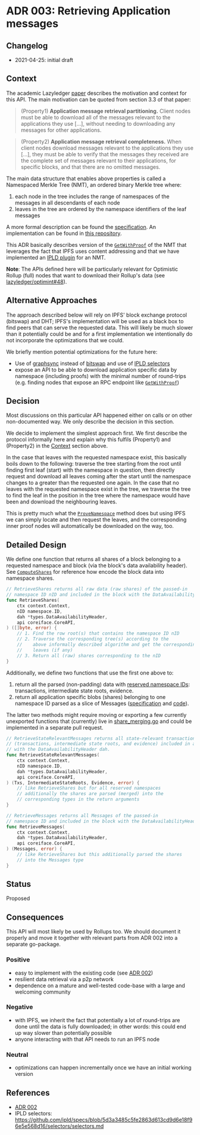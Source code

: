 # ADR 003: Retrieving Application messages

## Changelog

- 2021-04-25: initial draft

## Context

The academic Lazyledger [paper](https://arxiv.org/abs/1905.09274) describes the motivation and context for this API.
The main motivation can be quoted from section 3.3 of that paper:

> (Property1) **Application message retrieval partitioning.** Client nodes must be able to download all of the messages relevant to the applications they use [...], without needing to downloading any messages for other applications.

> (Property2) **Application message retrieval completeness.** When client nodes download messages relevant to the applications they use [...], they must be able to verify that the messages they received are the complete set of messages relevant to their applications, for specific
blocks, and that there are no omitted messages.



The main data structure that enables above properties is called a Namespaced Merkle Tree (NMT), an ordered binary Merkle tree where:
1. each node in the tree includes the range of namespaces of the messages in all descendants of each node
2. leaves in the tree are ordered by the  namespace identifiers of the leaf messages

A more formal description can be found the [specification](https://github.com/lazyledger/lazyledger-specs/blob/de5f4f74f56922e9fa735ef79d9e6e6492a2bad1/specs/data_structures.md#namespace-merkle-tree).
An implementation can be found in [this repository](https://github.com/lazyledger/nmt).

This ADR basically describes version of the [`GetWithProof`](https://github.com/lazyledger/nmt/blob/ddcc72040149c115f83b2199eafabf3127ae12ac/nmt.go#L193-L196) of the NMT that leverages the fact that IPFS uses content addressing and that we have implemented an [IPLD plugin](https://github.com/lazyledger/lazyledger-core/tree/37502aac69d755c189df37642b87327772f4ac2a/p2p/ipld) for an NMT.

**Note**: The APIs defined here will be particularly relevant for Optimistic Rollup (full) nodes that want to download their Rollup's data (see [lazyledger/optimint#48](https://github.com/lazyledger/optimint/issues/48)).

## Alternative Approaches

The approach described below will rely on IPFS' block exchange protocol (bitswap) and DHT; IPFS's implementation will be used as a black box to find peers that can serve the requested data.
This will likely be much slower than it potentially could be and for a first implementation we intentionally do not incorporate the optimizations that we could.

We briefly mention potential optimizations for the future here:
- Use of [graphsync](https://github.com/ipld/specs/blob/5d3a3485c5fe2863d613cd9d6e18f96e5e568d16/block-layer/graphsync/graphsync.md) instead of [bitswap](https://docs.ipfs.io/concepts/bitswap/) and use of [IPLD selectors](https://github.com/ipld/specs/blob/5d3a3485c5fe2863d613cd9d6e18f96e5e568d16/design/history/exploration-reports/2018.10-selectors-design-goals.md)
- expose an API to be able to download application specific data by namespace (including proofs) with the minimal number of round-trips (e.g. finding nodes that expose an RPC endpoint like [`GetWithProof`](https://github.com/lazyledger/nmt/blob/ddcc72040149c115f83b2199eafabf3127ae12ac/nmt.go#L193-L196))

## Decision

Most discussions on this particular API happened either on calls or on other non-documented way.
We only describe the decision in this section.

We decide to implement the simplest approach first.
We first describe the protocol informally here and explain why this fulfils (Property1) and (Property2) in the [Context](#context) section above.

In the case that leaves with the requested namespace exist, this basically boils down to the following: traverse the tree starting from the root until finding first leaf (start) with the namespace in question, then directly request and download all leaves coming after the start until the namespace changes to a greater than the requested one again.
In the case that no leaves with the requested namespace exist in the tree, we traverse the tree to find the leaf in the position in the tree where the namespace would have been and download the neighbouring leaves.

This is pretty much what the [`ProveNamespace`](https://github.com/lazyledger/nmt/blob/ddcc72040149c115f83b2199eafabf3127ae12ac/nmt.go#L132-L146) method does but using IPFS we can simply locate and then request the leaves, and the corresponding inner proof nodes will automatically be downloaded on the way, too.

## Detailed Design

We define one function that returns all shares of a block belonging to a requested namespace and block (via the block's data availability header).
See [`ComputeShares`](https://github.com/lazyledger/lazyledger-core/blob/1a08b430a8885654b6e020ac588b1080e999170c/types/block.go#L1371) for reference how encode the block data into namespace shares.

```go
// RetrieveShares returns all raw data (raw shares) of the passed-in
// namespace ID nID and included in the block with the DataAvailabilityHeader dah.
func RetrieveShares(
    ctx context.Context,
    nID namespace.ID,
    dah *types.DataAvailabilityHeader,
    api coreiface.CoreAPI,
) ([]byte, error) {
    // 1. Find the row root(s) that contains the namespace ID nID
    // 2. Traverse the corresponding tree(s) according to the
    //    above informally described algorithm and get the corresponding
    //    leaves (if any)
    // 3. Return all (raw) shares corresponding to the nID
}

```

Additionally, we define two functions that use the first one above to:
1. return all the parsed (non-padding) data with [reserved namespace IDs](https://github.com/lazyledger/lazyledger-specs/blob/de5f4f74f56922e9fa735ef79d9e6e6492a2bad1/specs/consensus.md#reserved-namespace-ids): transactions, intermediate state roots, evidence.
2. return all application specific blobs (shares) belonging to one namespace ID parsed as a slice of Messages ([specification](https://github.com/lazyledger/lazyledger-specs/blob/de5f4f74f56922e9fa735ef79d9e6e6492a2bad1/specs/data_structures.md#message) and [code](https://github.com/lazyledger/lazyledger-core/blob/1a08b430a8885654b6e020ac588b1080e999170c/types/block.go#L1336)).

The latter two methods might require moving or exporting a few currently unexported functions that (currently) live in [share_merging.go](https://github.com/lazyledger/lazyledger-core/blob/1a08b430a8885654b6e020ac588b1080e999170c/types/share_merging.go#L57-L76) and could be implemented in a separate pull request.

```go
// RetrieveStateRelevantMessages returns all state-relevant transactions
// (transactions, intermediate state roots, and evidence) included in a block
// with the DataAvailabilityHeader dah.
func RetrieveStateRelevantMessages(
    ctx context.Context,
    nID namespace.ID,
    dah *types.DataAvailabilityHeader,
    api coreiface.CoreAPI,
) (Txs, IntermediateStateRoots, Evidence, error) {
    // like RetrieveShares but for all reserved namespaces
    // additionally the shares are parsed (merged) into the
    // corresponding types in the return arguments
}
```

```go
// RetrieveMessages returns all Messages of the passed-in
// namespace ID and included in the block with the DataAvailabilityHeader dah.
func RetrieveMessages(
    ctx context.Context,
    dah *types.DataAvailabilityHeader,
    api coreiface.CoreAPI,
) (Messages, error) {
    // like RetrieveShares but this additionally parsed the shares
    // into the Messages type
}
```

## Status

Proposed

## Consequences

This API will most likely be used by Rollups too.
We should document it properly and move it together with relevant parts from ADR 002 into a separate go-package.

### Positive

- easy to implement with the existing code (see [ADR 002](https://github.com/lazyledger/lazyledger-core/blob/47d6c965704e102ae877b2f4e10aeab782d9c648/docs/lazy-adr/adr-002-ipld-da-sampling.md#detailed-design))
- resilient data retrieval via a p2p network
- dependence on a mature and well-tested code-base with a large and welcoming community

### Negative

- with IPFS, we inherit the fact that potentially a lot of round-trips are done until the data is fully downloaded; in other words: this could end up way slower than potentially possible
- anyone interacting with that API needs to run an IPFS node

### Neutral

- optimizations can happen incrementally once we have an initial working version

## References

- [ADR 002](./adr-002-ipld-da-sampling.md)
- IPLD selectors: https://github.com/ipld/specs/blob/5d3a3485c5fe2863d613cd9d6e18f96e5e568d16/selectors/selectors.md

